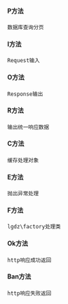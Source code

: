#### P方法
```
数据库查询分页
```

#### I方法
```
Request输入
```

#### O方法
```
Response输出
```

#### R方法
```
输出统一响应数据
```

#### C方法
```
缓存处理对象
```

#### E方法
```
抛出异常处理
```

#### F方法
```
lgdz\factory处理类
```

#### Ok方法
```
http响应成功返回
```

#### Ban方法
```
http响应失败返回
```